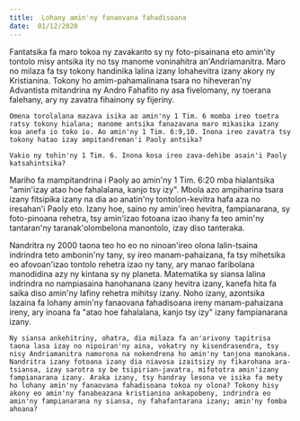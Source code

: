 ```yaml
---
title:  Lohany amin'ny fanaovana fahadisoana
date:  01/12/2020
---
```


Fantatsika fa maro tokoa ny zavakanto sy ny foto-pisainana eto amin'ity tontolo misy antsika ity no tsy manome voninahitra an'Andriamanitra. Maro no milaza fa tsy tokony handinika lalina izany lohahevitra izany akory ny Kristianina. Tokony ho amim-pahamalinana tsara no hiheveran'ny Advantista mitandrina ny Andro Fahafito ny asa fivelomany, ny toerana falehany, ary ny zavatra fihainony sy fijeriny.

`Omena torolalana mazava isika ao amin'ny 1 Tim. 6 momba ireo toetra ratsy tokony hialana; manome antsika fanazavana maro mikasika izany koa anefa io toko io. Ao amin'ny 1 Tim. 6:9,10. Inona ireo zavatra tsy tokony hatao izay ampitandreman'i Paoly antsika?`

`Vakio ny tohin'ny 1 Tim. 6. Inona kosa ireo zava-dehibe asain'i Paoly katsahintsika?`

Mariho fa mampitandrina i Paoly ao amin'ny 1 Tim. 6:20 mba hialantsika "amin'izay atao hoe fahalalana, kanjo tsy izy". Mbola azo ampiharina tsara izany fitsipika izany na dia ao anatin'ny tontolon-kevitra hafa aza no iresahan'i Paoly eto. Izany hoe, saino ny amin'ireo hevitra, fampianarana, sy foto-pinoana rehetra, tsy amin'izao fotoana izao ihany fa teo amin'ny tantaran'ny taranak'olombelona manontolo, izay diso tanteraka.

Nandritra ny 2000 taona teo ho eo no ninoan'ireo olona lalin-tsaina indrindra teto ambonin'ny tany, sy ireo manam-pahaizana, fa tsy mihetsika eo afovoan'izao tontolo rehetra izao ny tany, ary manao faribolana manodidina azy ny kintana sy ny planeta. Matematika sy siansa lalina indrindra no nampiasaina hanohanana izany hevitra izany, kanefa hita fa saika diso amin'ny lafiny rehetra mihitsy izany. Noho izany, azontsika lazaina fa lohany amin'ny fanaovana fahadisoana ireny manam-pahaizana ireny, ary inoana fa "atao hoe fahalalana, kanjo tsy izy" izany fampianarana izany.

`Ny siansa ankehitriny, ohatra, dia milaza fa an'arivony tapitrisa taona lasa izay no nipoiran'ny aina, vokatry ny kisendrasendra, tsy nisy Andriamanitra namorona na nokendrena ho amin'ny tanjona manokana. Nandritra izany fotoana izany dia niavosa izaitsizy ny fikarohana ara-tsiansa, izay sarotra sy be tsipirian-javatra, mifototra amin'izany fampianarana izany. Araka izany, tsy handray lesona ve isika fa mety ho lohany amin'ny fanaovana fahadisoana tokoa ny olona? Tokony hisy akony eo amin'ny fanabeazana kristianina ankapobeny, indrindra eo amin'ny fampianarana ny siansa, ny fahafantarana izany; amin'ny fomba ahoana?`